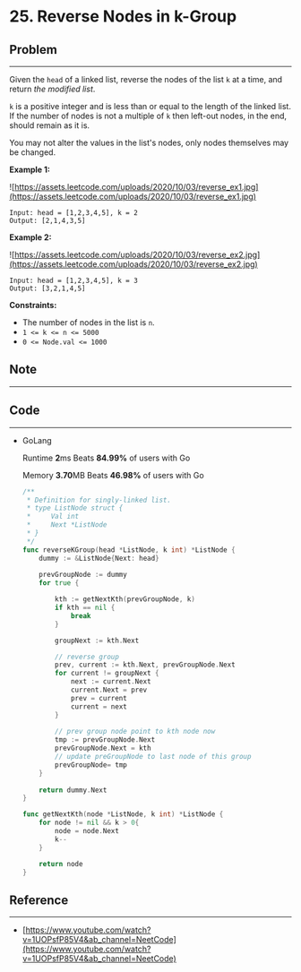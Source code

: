 # 25. Reverse Nodes in k-Group

## Problem

---

Given the `head` of a linked list, reverse the nodes of the list `k` at a time, and return *the modified list*.

`k` is a positive integer and is less than or equal to the length of the linked list. If the number of nodes is not a multiple of `k` then left-out nodes, in the end, should remain as it is.

You may not alter the values in the list's nodes, only nodes themselves may be changed.

**Example 1:**

![https://assets.leetcode.com/uploads/2020/10/03/reverse_ex1.jpg](https://assets.leetcode.com/uploads/2020/10/03/reverse_ex1.jpg)

```
Input: head = [1,2,3,4,5], k = 2
Output: [2,1,4,3,5]

```

**Example 2:**

![https://assets.leetcode.com/uploads/2020/10/03/reverse_ex2.jpg](https://assets.leetcode.com/uploads/2020/10/03/reverse_ex2.jpg)

```
Input: head = [1,2,3,4,5], k = 3
Output: [3,2,1,4,5]

```

**Constraints:**

- The number of nodes in the list is `n`.
- `1 <= k <= n <= 5000`
- `0 <= Node.val <= 1000`

## Note

---

## Code

---

- GoLang
    
    Runtime **2**ms Beats **84.99%** of users with Go
    
    Memory **3.70**MB Beats **46.98%** of users with Go
    
    ```go
    /**
     * Definition for singly-linked list.
     * type ListNode struct {
     *     Val int
     *     Next *ListNode
     * }
     */
    func reverseKGroup(head *ListNode, k int) *ListNode {
        dummy := &ListNode{Next: head}
        
        prevGroupNode := dummy
        for true {
    
            kth := getNextKth(prevGroupNode, k)
            if kth == nil {
                break
            }
    
            groupNext := kth.Next
    
            // reverse group
            prev, current := kth.Next, prevGroupNode.Next
            for current != groupNext {
                next := current.Next
                current.Next = prev
                prev = current
                current = next
            }
            
            // prev group node point to kth node now
            tmp := prevGroupNode.Next
            prevGroupNode.Next = kth
            // update preGroupNode to last node of this group
            prevGroupNode= tmp
        }
        
        return dummy.Next
    }
    
    func getNextKth(node *ListNode, k int) *ListNode {
        for node != nil && k > 0{
            node = node.Next
            k--
        }
    
        return node
    }
    ```
    

## Reference

---

- [https://www.youtube.com/watch?v=1UOPsfP85V4&ab_channel=NeetCode](https://www.youtube.com/watch?v=1UOPsfP85V4&ab_channel=NeetCode)